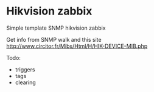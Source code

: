 # Hikvision zabbix
Simple template SNMP hikvision zabbix

Get info from SNMP walk and this site http://www.circitor.fr/Mibs/Html/H/HIK-DEVICE-MIB.php

Todo:
- triggers
- tags
- clearing
